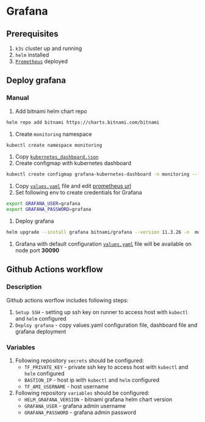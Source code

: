 # Grafana
## Prerequisites
1. `k3s` cluster up and running
1. `helm` installed
1. [`Prometheus`](../prometheus/README.md) deployed
## Deploy grafana
### Manual
1. Add bitnami helm chart repo
```bash
helm repo add bitnami https://charts.bitnami.com/bitnami
```
1. Create `monitoring` namespace
```bash
kubectl create namespace monitoring
```
1. Copy [`kubernetes_dashboard.json`](./kubernetes_dashboard.json)
1. Create configmap with kubernetes dashboard
```bash
kubectl create configmap grafana-kubernetes-dashboard -n monitoring --from-file=kubernetes_dashboard.json
```
1. Copy [`values.yaml`](./values.yaml) file and edit [prometheus url](./values.yaml#L13)
1. Set following env to create credentials for Grafana
```bash
export GRAFANA_USER=grafana
export GRAFANA_PASSWORD=grafana
```
1. Deploy grafana
```bash
helm upgrade --install grafana bitnami/grafana --version 11.3.26 -n  monitoring -f values.yaml --set admin.user="$GRAFANA_USER" --set admin.password="$GRAFANA_PASSWORD"
```
1. Grafana with default configuration [`values.yaml`](./values.yaml) file will be available on node port **30090**
## Github Actions workflow
### Description
Github actions worflow includes following steps:
1. `Setup SSH` - setting up ssh key on runner to access host with `kubectl` and `helm` configured
1. `Deploy grafana` - copy values.yaml configuration file, dashboard file and grafana deployment
### Variables
1. Following repository `secrets` should be configured:
    * `TF_PRIVATE_KEY` - private ssh key to access host with `kubectl` and `helm` configured
    * `BASTION_IP` - host ip with `kubectl` and `helm` configured
    * `TF_AMI_USERNAME` - host username
1. Following repository `variables` should be configured:
    * `HELM_GRAFANA_VERSION` - bitnami grafana helm chart version
    * `GRAFANA_USER` - grafana admin username
    * `GRAFANA_PASSWORD` - grafana admin password
